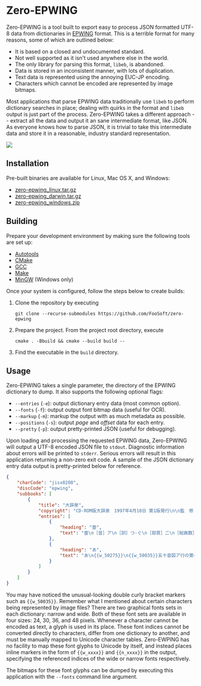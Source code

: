 # Zero-EPWING

Zero-EPWING is a tool built to export easy to process JSON formatted UTF-8 data from dictionaries in
[EPWING](https://ja.wikipedia.org/wiki/EPWING) format. This is a terrible format for many reasons, some of which are
outlined below:

*   It is based on a closed and undocumented standard.
*   Not well supported as it isn't used anywhere else in the world.
*   The only library for parsing this format, `libeb`, is abandoned.
*   Data is stored in an inconsistent manner, with lots of duplication.
*   Text data is represented using the annoying EUC-JP encoding.
*   Characters which cannot be encoded are represented by image bitmaps.

Most applications that parse EPWING data traditionally use `libeb` to perform dictionary searches in place; dealing with
quirks in the format and `libeb` output is just part of the process. Zero-EPWING takes a different approach -- extract
all the data and output it an sane intermediate format, like JSON. As everyone knows how to parse JSON, it is trivial to
take this intermediate data and store it in a reasonable, industry standard representation.

![](https://foosoft.net/projects/zero-epwing/img/zero-wing.png)

## Installation

Pre-built binaries are available for Linux, Mac OS X, and Windows:

*   [zero-epwing\_linux.tar.gz](https://foosoft.net/projects/zero-epwing/dl/zero-epwing_linux.tar.gz)
*   [zero-epwing\_darwin.tar.gz](https://foosoft.net/projects/zero-epwing/dl/zero-epwing_darwin.tar.gz)
*   [zero-epwing\_windows.zip](https://foosoft.net/projects/zero-epwing/dl/zero-epwing_windows.zip)

## Building

Prepare your development environment by making sure the following tools are set up:

*   [Autotools](https://www.gnu.org/software/automake/manual/html_node/Autotools-Introduction.html)
*   [CMake](https://cmake.org/)
*   [GCC](https://gcc.gnu.org/)
*   [Make](https://www.gnu.org/software/make/)
*   [MinGW](http://www.mingw.org/) (Windows only)

Once your system is configured, follow the steps below to create builds:

1.  Clone the repository by executing
    ```
    git clone --recurse-submodules https://github.com/FooSoft/zero-epwing
    ```
2.  Prepare the project. From the project root directory, execute
    ```
    cmake . -Bbuild && cmake --build build --
    ```
3.  Find the executable in the `build` directory.

## Usage

Zero-EPWING takes a single parameter, the directory of the EPWING dictionary to dump. It also supports the following
optional flags:

*   `--entries` (`-e`): output dictionary entry data (most common option).
*   `--fonts` (`-f`): output output font bitmap data (useful for OCR).
*   `--markup` (`-m`): markup the output with as much metadata as possible.
*   `--positions` (`-s`): output *page* and *offset* data for each entry.
*   `--pretty` (`-p`): output pretty-printed JSON (useful for debugging).

Upon loading and processing the requested EPWING data, Zero-EPWING will output a UTF-8 encoded JSON file to `stdout`.
Diagnostic information about errors will be printed to `stderr`. Serious errors will result in this application
returning a non-zero exit code. A sample of the JSON dictionary entry data output is pretty-printed below for reference.

```json
{
    "charCode": "jisx0208",
    "discCode": "epwing",
    "subbooks": [
        {
            "title": "大辞泉",
            "copyright": "CD-ROM版大辞泉　1997年4月10日 第1版発行\n\n監　修　松村　明\n発行者　鈴木俊彦\n発行所...",
            "entries": [
                {
                    "heading": "亜",
                    "text": "亜\n［音］ア\n［訓］つ‐ぐ\n［部首］二\n［総画数］７\n［コード］区点..."
                },
                {
                    "heading": "あ",
                    "text": "あ\n{{w_50275}}\n{{w_50035}}五十音図ア行の第一音。五母音の一。後舌の開母音..."
                }
            ]
        }
    ]
}
```

You may have noticed the unusual-looking double curly bracket markers such as `{{w_50035}}`. Remember what I mentioned
about certain characters being represented by image files? There are two graphical fonts sets in each dictionary: narrow
and wide. Both of these font sets are available in four sizes: 24, 30, 36, and 48 pixels. Whenever a character cannot be
encoded as text, a glyph is used in its place. These font indices cannot be converted directly to characters, differ
from one dictionary to another, and must be manually mapped to Unicode character tables. Zero-EWPING has no facility to
map these font glyphs to Unicode by itself, and instead places inline markers in the form of `{{w_xxxx}}` and
`{{n_xxxx}}` in the output, specifying the referenced indices of the wide or narrow fonts respectively.

The bitmaps for these font glyphs can be dumped by executing this application with the `--fonts` command line argument.
